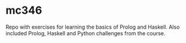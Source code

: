 # mc346
Repo with exercises for learning the basics of Prolog and Haskell.
Also included Prolog, Haskell and Python challenges from the course.
